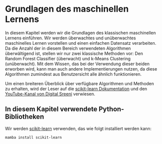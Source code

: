 # Grundlagen des maschinellen Lernens

In diesem Kapitel werden wir die Grundlagen des klassischen maschinellen Lernens einführen. Wir werden überwachtes und unüberwachtes maschinelles Lernen vorstellen und einen einfachen Datensatz verarbeiten. Da die Anzahl der in diesem Bereich verwendeten Algorithmen überwältigend ist, stellen wir nur zwei klassische Methoden vor: Den Random Forest Classifier (überwacht) und k-Means Clustering (unüberwacht). Mit dem Wissen, das bei der Verwendung dieser beiden erworben wird, kann man auch andere Implementierungen nutzen, da diese Algorithmen zumindest aus Benutzersicht alle ähnlich funktionieren.

Um einen breiteren Überblick über verfügbare Algorithmen und Methoden zu erhalten, wird der Leser auf die [scikit-learn Dokumentation](https://scikit-learn.org/stable/supervised_learning.html#supervised-learning) und den [YouTube-Kanal von Digital Sreeni](https://www.youtube.com/c/DigitalSreeni) verwiesen.

## In diesem Kapitel verwendete Python-Bibliotheken
Wir werden [scikit-learn](https://scikit-learn.org/) verwenden, das wie folgt installiert werden kann:
```
mamba install scikit-learn
```